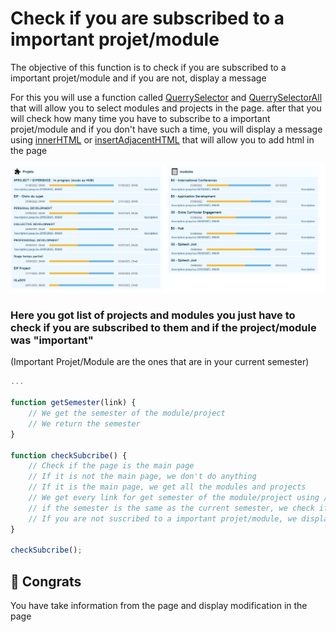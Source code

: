 # Check if you are subscribed to a important projet/module


The objective of this function is to check if you are subscribed to a important projet/module and if you are not, display a message

For this you will use a function called [QuerrySelector](https://developer.mozilla.org/en-US/docs/Web/API/Document/querySelector) and [QuerrySelectorAll](https://developer.mozilla.org/en-US/docs/Web/API/Document/querySelectorAll) that will allow you to select modules and projects in the page.
after that you will check how many time you have to subscribe to a important projet/module and if you don't have such a time, you will display a message using [innerHTML](https://developer.mozilla.org/en-US/docs/Web/API/Element/innerHTML) or [insertAdjacentHTML](https://developer.mozilla.org/en-US/docs/Web/API/Element/insertAdjacentHTML) that will allow you to add html in the page

<img src="../imgs/important_module_project.PNG">

### Here you got list of projects and modules you just have to check if you are subscribed to them and if the project/module was "important"

(Important Projet/Module are the ones that are in your current semester)
```js
...

function getSemester(link) {
    // We get the semester of the module/project
    // We return the semester
}

function checkSubcribe() {
    // Check if the page is the main page
    // If it is not the main page, we don't do anything
    // If it is the main page, we get all the modules and projects
    // We get every link for get semester of the module/project using /// a function called getSemester
    // if the semester is the same as the current semester, we check if we are subcribed to the module/project
    // If you are not suscribed to a important projet/module, we display a message
}

checkSubcribe();
```

## 👏 Congrats

You have take information from the page and display modification in the page
